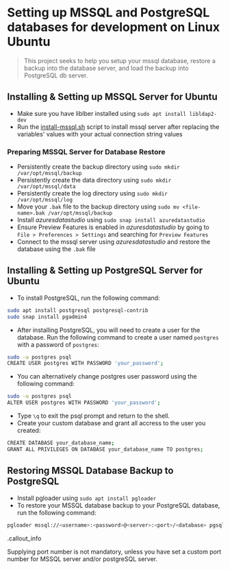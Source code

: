 # Setting up MSSQL and PostgreSQL databases for development on Linux Ubuntu

> This project seeks to help you setup your mssql database,
> restore a backup into the database server, and load the 
> backup into PostgreSQL db server.


## Installing & Setting up MSSQL Server for Ubuntu

- Make sure you have liblber installed using `sudo apt install libldap2-dev`
- Run the [install-mssql.sh](https://github.com/Microsoft/sql-server-samples/blob/master/samples/scripts/install-mssql.sh) script to install mssql server after replacing the variables' values with your actual connection string values


### Preparing MSSQL Server for Database Restore

- Persistently create the backup directory using `sudo mkdir /var/opt/mssql/backup`
- Persistently create the data directory using `sudo mkdir /var/opt/mssql/data`
- Persistently create the log directory using `sudo mkdir /var/opt/mssql/log`
- Move your `.bak` file to the backup directory using `sudo mv <file-name>.bak /var/opt/mssql/backup`
- Install *azuresdatastudio* using `sudo snap install azuredatastudio`
- Ensure Preview Features is enabled in *azuresdatastudio* by going to `File > Preferences > Settings` and searching for `Preview Features`
- Connect to the mssql server using *azuresdatastudio* and restore the database using the `.bak` file



## Installing & Setting up PostgreSQL Server for Ubuntu

- To install PostgreSQL, run the following command:
```bash
sudo apt install postgresql postgresql-contrib
sudo snap install pgadmin4
```
- After installing PostgreSQL, you will need to create a user for the database. Run the following command to create a user named `postgres` with a password of `postgres`:
```bash
sudo -u postgres psql
CREATE USER postgres WITH PASSWORD 'your_password';
```
- You can alternatively change postgres user password using the following command:
```bash
sudo -u postgres psql
ALTER USER postgres WITH PASSWORD 'your_password';
```
- Type `\q` to exit the psql prompt and return to the shell.
- Create your custom database and grant all accress to the user you created:
```bash
CREATE DATABASE your_database_name;
GRANT ALL PRIVILEGES ON DATABASE your_database_name TO postgres;
```


## Restoring MSSQL Database Backup to PostgreSQL

- Install pgloader using `sudo apt install pgloader`
- To restore your MSSQL database backup to your PostgreSQL database, run the following command:
```bash
pgloader mssql://<username>:<password>@<server>:<port>/<database> pgsql://<username>:<password>@<server>:<port>/<database>
```

.callout_info

Supplying port number is not  mandatory, unless you have set a custom port number for MSSQL server and/or postgreSQL server.
